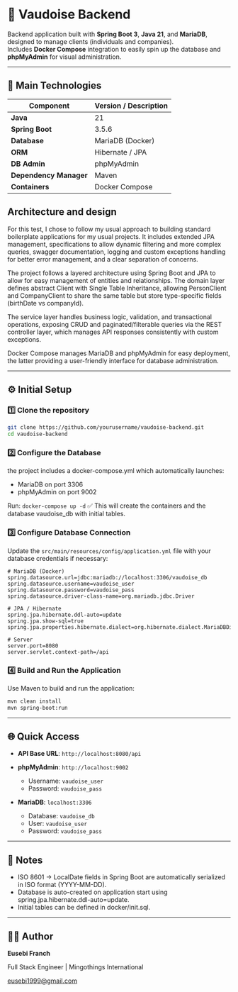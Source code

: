 # 🏦 Vaudoise Backend

Backend application built with **Spring Boot 3**, **Java 21**, and **MariaDB**, designed to manage clients (individuals and companies).  
Includes **Docker Compose** integration to easily spin up the database and **phpMyAdmin** for visual administration.

---

## 🚀 Main Technologies

| Component | Version / Description |
|-----------|----------------------|
| **Java** | 21 |
| **Spring Boot** | 3.5.6 |
| **Database** | MariaDB (Docker) |
| **ORM** | Hibernate / JPA |
| **DB Admin** | phpMyAdmin |
| **Dependency Manager** | Maven |
| **Containers** | Docker Compose |

## Architecture and design

For this test, I chose to follow my usual approach to building standard boilerplate applications for my usual projects. 
It includes extended JPA management, specifications to allow dynamic filtering and more complex queries, swagger documentation, logging and custom exceptions handling for better error management, and a clear separation of concerns.


The project follows a layered architecture using Spring Boot and JPA to allow for easy management of entities and relationships. 
The domain layer defines abstract Client with Single Table Inheritance, allowing PersonClient and CompanyClient to share the same table but store type-specific fields (birthDate vs companyId).

The service layer handles business logic, validation, and transactional operations, exposing CRUD and paginated/filterable queries via the REST controller layer, which manages API responses consistently with custom exceptions.

Docker Compose manages MariaDB and phpMyAdmin for easy deployment, the latter providing a user-friendly interface for database administration.

---

## ⚙️ Initial Setup

### 1️⃣ Clone the repository

```bash
git clone https://github.com/yourusername/vaudoise-backend.git
cd vaudoise-backend
```

### 2️⃣ Configure the Database

the project includes a docker-compose.yml which automatically launches:
- MariaDB on port 3306
- phpMyAdmin on port 9002

Run:
``
docker-compose up -d
``
✅ This will create the containers and the database vaudoise_db with initial tables.

### 3️⃣ Configure Database Connection
Update the `src/main/resources/config/application.yml` file with your database credentials if necessary:
```properties
# MariaDB (Docker)
spring.datasource.url=jdbc:mariadb://localhost:3306/vaudoise_db
spring.datasource.username=vaudoise_user
spring.datasource.password=vaudoise_pass
spring.datasource.driver-class-name=org.mariadb.jdbc.Driver

# JPA / Hibernate
spring.jpa.hibernate.ddl-auto=update
spring.jpa.show-sql=true
spring.jpa.properties.hibernate.dialect=org.hibernate.dialect.MariaDBDialect

# Server
server.port=8080
server.servlet.context-path=/api
```

### 4️⃣ Build and Run the Application
Use Maven to build and run the application:
```bash
mvn clean install
mvn spring-boot:run
```

---
## 🌐 Quick Access
- **API Base URL**: `http://localhost:8080/api`


- **phpMyAdmin**: `http://localhost:9002`
  - Username: `vaudoise_user`
  - Password: `vaudoise_pass`


- **MariaDB**: `localhost:3306`
  - Database: `vaudoise_db`
  - User: `vaudoise_user`
  - Password: `vaudoise_pass`

---
## 🧠 Notes
- ISO 8601 → LocalDate fields in Spring Boot are automatically serialized in ISO format (YYYY-MM-DD).
- Database is auto-created on application start using spring.jpa.hibernate.ddl-auto=update.
- Initial tables can be defined in docker/init.sql.

---
## 👨‍💻 Author
**Eusebi Franch**

Full Stack Engineer | Mingothings International

eusebi1999@gmail.com